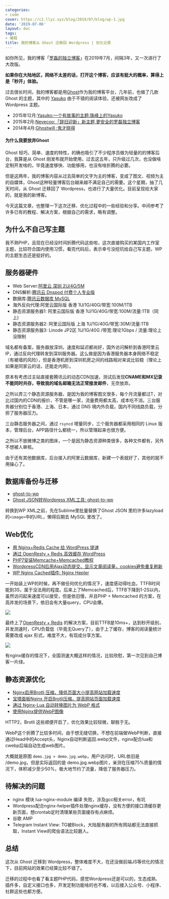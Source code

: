 ```yaml
---
categories:
- code
cover: https://c2.llyz.xyz/blog/2019/07/blog/wp-1.jpg
date: '2019-07-06'
layout: doc
tags:
- 编程
title: 我的博客从 Ghost 迁移回 Wordpress | 优化记录
---
```


如你所见，我的博客「[罗磊的独立博客](https://luolei.org)」在2019年7月，间隔3年，又一次进行了大改版。

**如果你在大陆地区，网络不太差的话，打开这个博客，应该有挺大的概率，算得上是「秒开」体验。**

过去很长时间，我的博客都是用[Ghost](https://ghost.org/)作为我的博客平台，几年前，也做了几款 Ghost 的主题，其中的 [Yasuko](https://github.com/foru17/Yasuko) 由于不错的阅读体验，还被网友改成了Wordpress 主题。

- 2015年12月:[Yasuko:一个有故事的主题:珠峰上的Yasuko](https://luolei.org/a-ghost-theme-yasuko-with-story/)
- 2015年2月:[Nevecoo:「辞旧迎新」新主题,更安全的罗磊独立博客](https://luolei.org/theme-nevecoo/)
- 2014年4月:[Ghostwill :鬼才晓得](https://luolei.org/theme-ghostwill/)

#### 为什么我要放弃Ghost

Ghost 轻巧、简单、速度的特性，的确也吸引了不少程序员做为轻量的的博客后台，我算是从 Ghost 刚发布就开始使用，过去这五年，只升级过几次，也没做啥定制开发啥的，毕竟速度够快、功能够用，也没有啥折腾的必要。

但是这两年，我的博客内容从过去简单的文字为主的博客，变成了图文、视频为主的自媒体，Ghost这种轻量博客后台越来越不满足自己的需要。这个星期，抽了几天时间，从 Ghost 迁移回了 Wordpress，也进行了大量优化。目前呈现给大家的，就是我的新博客。

今天这篇文章，也整理一下这次迁移、优化过程中的一些经验和分享。中间参考了许多已有的教程、解决方案，根据自己的需求，略有调整。

## 为什么不自己写主题

我不熟PHP，且现在已经没时间折腾代码这些啦，这次直接购买的某国内工作室主题，比较符合国内使用习惯，看完代码后，表示幸亏没挖坑给自己写主题，WP的主题生态还是挺好的。

## 服务器硬件

- Web Server:[阿里云 深圳 2U/4G/5M](https://zuoluo.tv/aliyun)
- DNS解析:[腾讯云 Dnspod 付费个人专业版](https://dnspod.cloud.tencent.com/)
- 数据库:[腾讯云数据库 MySQL](https://cloud.tencent.com/product/cdb)
- 海外反向代理:阿里云国际版 香港 1U/1G/40G/带宽:100M/1TB
- 静态资源服务器1: 阿里云国际版 香港 1U/1G/40G/带宽:100M/流量:1TB（同上)
- 静态资源服务器2: 阿里云国际版 上海 1U/1G/40G/带宽:30M/流量:1TB
- 静态资源服务器3: Linode JP2区 1U/1G/40G /带宽:理论1Gbps / 流量:理论上没限制

域名都有备案，服务器放深圳，速度和延迟都尚好，国外访问解析到香港阿里云IP，通过反向代理转发到深圳服务器。这么做是因为香港服务器本身网络不稳定（有被墙的风险），但是香港机房到深圳机房之间的线路相对来说比较稳（理论上如果是同家云的话，还能走内网）。

原本有考虑过主站直接套腾讯云的动态CDN加速，测试后发现**CNAME和MX记录不能同时共存，导致我的域名邮箱无法正常接发邮件**，无奈放弃。

之所以弄三个静态资源服务器，是因为我的博客图文很多，每个月流量都过T，对比过国内的CDN的报价，不管是哪一家，流量费用都太高，成本吃不消。三台服务器分别位于香港、上海、日本，通过 DNS 境内外负载，国内不同线路负载，分担了服务器压力。

三台静态服务器之间，通过 `rsyncd` 增量同步，三个服务器都采用相同的 Linux 版本，管理后台，APP路径什么都统一，所以管理起来也很方便。

之所以不放微博之类的图床，一个是因为静态资源种类很多，各种文件都有，另外不想被人审核。

由于还有其他数据库，后台接入的阿里云数据库，新建一个表就好了，其他的就不用操心了。

## 数据库备份与迁移

- [ghost-to-wp](https://www.hughrundle.net/2017/11/12/ghost-to-wp/)
- [Ghost JSON转Wordpress XML工具: ghost-to-wp](https://github.com/hughrun/ghost-to-wp)

转换到WP XML之前，先在Sublime里批量替换了Ghost JSON 里的许多lazyload的`<image>`中的URL，懒得后期去 MySQL 里改了。

## Web优化

- [用 Nginx+Redis Cache 给 WordPress 提速](https://www.mf8.biz/nginx-redis-cache-make-wordpress-fast/)
- [通过 OpenResty + Redis 高效缓存 WordPress](https://www.mf8.biz/openresty-redis-cache-wp/)
- [PHP7安装Memcache+Memcached教程](https://www.skyoy.com/php7-memcached-wordpress.html)
- [WordpressCDN后用Ajax动态提交、显示文章阅读量，cookies避免重复刷新](http://www.capjsj.cn/ajax_cookies_views.html)
- [WP Nginx Cached插件: Nginx Hepler](https://wordpress.org/plugins/nginx-helper/)

一开始装上WP的时候，再不做任何优化的情况下，速度感动得吐血，TTFB时间能到3S，属于没法用的程度。后来上了Memcached后，TTFB下降到1-2S以内，虽然访问起来速度可以接受，但是依旧慢，并且PHP + Memcached 的方案，在高并发的场景下，依旧会有大量query，CPU会爆。

![](https://c2.llyz.xyz/blog/2019/07/blog/wp-1.jpg)

最终上了[OpenResty + Redis](https://www.mf8.biz/openresty-redis-cache-wp/) 的解决方案，目前TTFB是10ms+，达到秒开级别，并发测速时，CPU负载低（毕竟无Query了），由于上了缓存，博客的阅读量统计需要改成 ajax 形式，难度不大，有现成分享方案。

![](https://c2.llyz.xyz/blog/2019/07/blog/wp-2.jpg)

有nginx缓存的情况下，全国测速大概这样的情况，比较欣慰，第一次见到自己博客一片绿。

## 静态资源优化

- [Nginx启用Brotli 压缩，降低页面大小提高网站加载速度](https://www.xiaoz.me/archives/12488)
- [宝塔面板Nginx 开启Brotli压缩，提高网站页面加载速度](https://cvps.top/9416.html)
- [通过 Nginx-Lua 自动转换图片为 WebP 格式](https://mikublog.com/tech/2090)
- [使用Nginx提供WebP图像](https://zhangchen915.com/index.php/archives/362/)

HTTP2，Brotli 这些顺便开启了，优化效果比较轻微，聊胜于无。

WebP这个折腾了比较多时间，由于想无缝切换，不想在前端做WebP判断，直接通过Head中的Accept头，Nginx自动判断返回.webp文件，nginx配合lua和 cwebp后端自动生成web图片。

大概就是原图 `demo.jpg > demo.jpg.webp`，用户访问时，URL依旧是 /demo.jpg，但是实际返回的是 demo.jpg.webp图片，亲测在压缩75%质量的情况下，体积减少至少50%，极大地节约了流量，降低了服务器压力。

## 待解决的问题

- nginx 模块 lua-nginx-module 编译 失败，涉及gcc相关error，有坑
- Wordpress配合nginx-helper插件处理nginx缓存，没有方便的接口清缓存更新页面，想crontab定时清理某些页面缓存有点麻烦。
- 谷歌 AMP
- Telegram Instant View: TG被Block，大陆服务器的所有网站都无法直接抓取，Instant View的爬虫语法比较磨人。

## 总结

这次从 Ghost 迁移到 Wordpress，整体难度不大，在还没做前端JS等优化的情况下，目前网站的效果已经算比较不错了。

迁移的过程中也看了看主题PHP代码，感觉Wordpress还是可以的，生态成熟、插件多，自定义接口也多，开发定制功能啥的也不难，以后接入公众号、小程序、社群这些也都方便。
